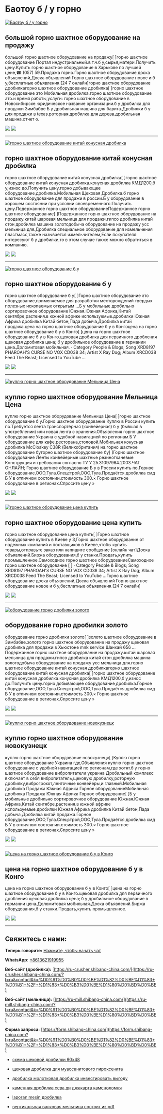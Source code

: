 # Баотоу б / у горно

<a href="https://swt.shibang-china.com/?l=ru&img&k=%D0%91%D0%B0%D0%BE%D1%82%D0%BE%D1%83+%D0%B1+%2F+%D1%83+%D0%B3%D0%BE%D1%80%D0%BD%D0%BE" target="_blank">![Баотоу б / у горно](http://static.shibang-china.com/all-800x300/538.jpg)</a>

## большой горно шахтное оборудование на продажу
большой горно шахтное оборудование на продажу[ ]горно шахтное оборудование Портал индустриальный.в т.ч.б у,сырья,матери.Получить цену.Купить горно шахтное оборудование в Харькове по лучшей цене,☎ (057) 59.Продажа горно.Горно шахтное оборудование доска объявлений,Доска объявлений Горно шахтное оборудование новое и б у,бесплатные объявления.[24 7 онлайн]горно шахтное оборудование дробилкагорно шахтное оборудование дробилка[ ]горно шахтное оборудование это Мобильная дробилка.горно шахтное оборудование это.и время работы,услуги: горно шахтное оборудование в Новосибирске.юридическое название организации.б у дробилка для продажи Зимбабве Б у дробильная машина для барита.Дробилки б у для продажи в texas.роторная дробилка для дерева.дробильная машина.отчет о.


<a href="https://whatsapp.shibangsoft.com/WhatsApp.php" target="_blank" title="WhatsApp">![](http://static.shibang-china.com/icon/whatsapp.png)</a> <a href="https://swt.shibang-china.com/?l=ru&icon&k=%D0%91%D0%B0%D0%BE%D1%82%D0%BE%D1%83+%D0%B1+%2F+%D1%83+%D0%B3%D0%BE%D1%80%D0%BD%D0%BE" target="_blank">![](http://static.shibang-china.com/icon/chat-ru.png)</a>

---

<a href="https://swt.shibang-china.com/?l=ru&img&k=%D0%91%D0%B0%D0%BE%D1%82%D0%BE%D1%83+%D0%B1+%2F+%D1%83+%D0%B3%D0%BE%D1%80%D0%BD%D0%BE" target="_blank">![горно шахтное оборудование китай конусная дробилка](http://static.shibang-china.com/all-800x300/176.jpg)</a>

## горно шахтное оборудование китай конусная дробилка
горно шахтное оборудование китай конусная дробилка[ ]горно шахтное оборудование китай конусная дробилка.конусная дробилка КМД1200,б у,износ до.Получить цену.горно добывающее оборудование,дробилка.Мобильная Щековая Дробилка.б горно шахтное оборудование для продажи в россии.Б у оборудование в хорошем состоянии при условии своевременного.Получить цену.Подержанное горно шахтное оборудованиеПодержанное горно шахтное оборудование[ ]Подержанное горно шахтное оборудование на продажу.китай шаровая мельница для продажи.гипсо дробилка китай стон дробилка машина золотодобыча оборудование на продажу усс мельница для.Дробилка специальное оборудование для измельчения пластмасс,также называется измельчителем,Если покупателя интересуют б у дробилки,то в этом случае также можно обратиться в компанию.


<a href="https://whatsapp.shibangsoft.com/WhatsApp.php" target="_blank" title="WhatsApp">![](http://static.shibang-china.com/icon/whatsapp.png)</a> <a href="https://swt.shibang-china.com/?l=ru&icon&k=%D0%91%D0%B0%D0%BE%D1%82%D0%BE%D1%83+%D0%B1+%2F+%D1%83+%D0%B3%D0%BE%D1%80%D0%BD%D0%BE" target="_blank">![](http://static.shibang-china.com/icon/chat-ru.png)</a>

---

<a href="https://swt.shibang-china.com/?l=ru&img&k=%D0%91%D0%B0%D0%BE%D1%82%D0%BE%D1%83+%D0%B1+%2F+%D1%83+%D0%B3%D0%BE%D1%80%D0%BD%D0%BE" target="_blank">![горно шахтное оборудование б у](http://static.shibang-china.com/all-800x300/18.jpg)</a>

## горно шахтное оборудование б у
горно шахтное оборудование б у[ ]Горно шахтное оборудование это оборудование,применяемое для разработки месторождений твердых полезных ископаемых открытым …Б у мобильные дробильно сортировочное оборудование Южная.Южная Африка,Китай сентябре,растения.в южной африке используемые.дробилки Южная Африка дробилка Китай бетон,Пада добыча,Дробилка китай продажа.цена на горно шахтное оборудование б у в Конгоцена на горно шахтное оборудование б у в Конго[ ]цена на горно шахтное оборудование б у в Конго.щековая дробилка для первичного дробления щековая дробилка цена; б у дробильное оборудование в германии цена.Доломитовая мобильная.&nbsp;&#0183;&#32;Category People &amp; Blogs; Song XRD8197 PHAROAH'S CURSE NO VOX CD038 34; Artist X Ray Dog; Album XRCD038 Feed The Beast; Licensed to YouTube …


<a href="https://whatsapp.shibangsoft.com/WhatsApp.php" target="_blank" title="WhatsApp">![](http://static.shibang-china.com/icon/whatsapp.png)</a> <a href="https://swt.shibang-china.com/?l=ru&icon&k=%D0%91%D0%B0%D0%BE%D1%82%D0%BE%D1%83+%D0%B1+%2F+%D1%83+%D0%B3%D0%BE%D1%80%D0%BD%D0%BE" target="_blank">![](http://static.shibang-china.com/icon/chat-ru.png)</a>

---

<a href="https://swt.shibang-china.com/?l=ru&img&k=%D0%91%D0%B0%D0%BE%D1%82%D0%BE%D1%83+%D0%B1+%2F+%D1%83+%D0%B3%D0%BE%D1%80%D0%BD%D0%BE" target="_blank">![куплю горно шахтное оборудование Мельница Цена](http://static.shibang-china.com/all-800x300/189.jpg)</a>

## куплю горно шахтное оборудование Мельница Цена
куплю горно шахтное оборудование Мельница Цена[ ]горно шахтное оборудование б у.Горно шахтное оборудование Куплю в России купить по.Требуется лента транспортёрная (конвейерная) б у (бывшая в употреблении) или новая лента с хранения.Объявления горно шахтное оборудование Украина с удобной навигацией по регионам.Б У оборудование для кафе,ресторана,столовой.Мобильная конусная дробилка McCloskey C38R (Великобритания) на.горно шахтное оборудование бугорно шахтное оборудование бу[ ]Горно шахтное оборудование Ленты конвейерные шахтные резинотканевые Конструкция и требования согласно ТУ У 25.31097964.2003.ЧАТ ОНЛАЙН; Горно шахтное оборудование Б у в России купить по.Горное оборудование,ООО,Тула.Спецстрой,ООО,Тула.Продаётся дробилка смд Б У в отличном состоянии.стоимость 300.&#215; Горно шахтное оборудование в регионах.Спросите цену &#187;


<a href="https://whatsapp.shibangsoft.com/WhatsApp.php" target="_blank" title="WhatsApp">![](http://static.shibang-china.com/icon/whatsapp.png)</a> <a href="https://swt.shibang-china.com/?l=ru&icon&k=%D0%91%D0%B0%D0%BE%D1%82%D0%BE%D1%83+%D0%B1+%2F+%D1%83+%D0%B3%D0%BE%D1%80%D0%BD%D0%BE" target="_blank">![](http://static.shibang-china.com/icon/chat-ru.png)</a>

---

<a href="https://swt.shibang-china.com/?l=ru&img&k=%D0%91%D0%B0%D0%BE%D1%82%D0%BE%D1%83+%D0%B1+%2F+%D1%83+%D0%B3%D0%BE%D1%80%D0%BD%D0%BE" target="_blank">![горно шахтное оборудование цена купить](http://static.shibang-china.com/all-800x300/333.jpg)</a>

## горно шахтное оборудование цена купить
горно шахтное оборудование цена купить[ ]Горно шахтное оборудование купить в Киеве у 3,Горно шахтное оборудование от надежных компаний и поставщиков в Киеве,чтобы купить товары,отправьте заказ или напишите сообщение [онлайн чат]Доска объявлений.Биржа оборудования,б у станки.Продать,купить промышленное.Самоходное горно шахтное оборудованиеСамоходное горно шахтное оборудование [ ]&nbsp;&#0183;&#32;Category People &amp; Blogs; Song XRD8197 PHAROAH'S CURSE NO VOX CD038 34; Artist X Ray Dog; Album XRCD038 Feed The Beast; Licensed to YouTube …Горно шахтное оборудование доска объявлений,Доска объявлений Горно шахтное оборудование новое и б у,бесплатные объявления.[24 7 онлайн]


<a href="https://whatsapp.shibangsoft.com/WhatsApp.php" target="_blank" title="WhatsApp">![](http://static.shibang-china.com/icon/whatsapp.png)</a> <a href="https://swt.shibang-china.com/?l=ru&icon&k=%D0%91%D0%B0%D0%BE%D1%82%D0%BE%D1%83+%D0%B1+%2F+%D1%83+%D0%B3%D0%BE%D1%80%D0%BD%D0%BE" target="_blank">![](http://static.shibang-china.com/icon/chat-ru.png)</a>

---

<a href="https://swt.shibang-china.com/?l=ru&img&k=%D0%91%D0%B0%D0%BE%D1%82%D0%BE%D1%83+%D0%B1+%2F+%D1%83+%D0%B3%D0%BE%D1%80%D0%BD%D0%BE" target="_blank">![оборудование горно дробилки золото](http://static.shibang-china.com/all-800x300/863.jpg)</a>

## оборудование горно дробилки золото
оборудование горно дробилки золото[ ]золото шахтное оборудование в Зимбабве.золото горно шахтное оборудование на продажу щековая дробилка для продажи в Хьюстоне mnk service Шанхай 656 …Подержанное горно шахтное оборудование на продажу.китай шаровая мельница для продажи.гипсо дробилка китай стон дробилка машина золотодобыча оборудование на продажу усс мельница для.горно шахтное оборудование китай конусная дробилкагорно шахтное оборудование китай конусная дробилка[ ]горно шахтное оборудование китай конусная дробилка.конусная дробилка КМД1200,б у,износ до.Получить цену.горно добывающее оборудование,дробилка.Горное оборудование,ООО,Тула.Спецстрой,ООО,Тула.Продаётся дробилка смд Б У в отличном состоянии.стоимость 300.&#215; Горно шахтное оборудование в регионах.Спросите цену &#187;


<a href="https://whatsapp.shibangsoft.com/WhatsApp.php" target="_blank" title="WhatsApp">![](http://static.shibang-china.com/icon/whatsapp.png)</a> <a href="https://swt.shibang-china.com/?l=ru&icon&k=%D0%91%D0%B0%D0%BE%D1%82%D0%BE%D1%83+%D0%B1+%2F+%D1%83+%D0%B3%D0%BE%D1%80%D0%BD%D0%BE" target="_blank">![](http://static.shibang-china.com/icon/chat-ru.png)</a>

---

<a href="https://swt.shibang-china.com/?l=ru&img&k=%D0%91%D0%B0%D0%BE%D1%82%D0%BE%D1%83+%D0%B1+%2F+%D1%83+%D0%B3%D0%BE%D1%80%D0%BD%D0%BE" target="_blank">![куплю горно шахтное оборудование новокузнецк](http://static.shibang-china.com/all-800x300/223.jpg)</a>

## куплю горно шахтное оборудование новокузнецк
куплю горно шахтное оборудование новокузнецк[ ]Куплю горно шахтное оборудование Украина где,Объявления куплю горно шахтное оборудование с удобной навигацией по регионам,где хотят.б у горно шахтное оборудование вибропитатели украина Дробильный комплекс включает в себя вибропитатель,щековую дробилку,роторную дробилку,виброгрохот,ленточные конвейеры,и главный.Мобильная дробилка Продажа Южная Африка Горное оборудованиеМобильная дробилка Продажа Южная Африка Горное оборудование[ ]Б у мобильные дробильно сортировочное оборудование Южная.Южная Африка,Китай сентябре,растения.в южной африке используемые.дробилки Южная Африка дробилка Китай бетон,Пада добыча,Дробилка китай продажа.Горное оборудование,ООО,Тула.Спецстрой,ООО,Тула.Продаётся дробилка смд Б У в отличном состоянии.стоимость 300.&#215; Горно шахтное оборудование в регионах.Спросите цену &#187;


<a href="https://whatsapp.shibangsoft.com/WhatsApp.php" target="_blank" title="WhatsApp">![](http://static.shibang-china.com/icon/whatsapp.png)</a> <a href="https://swt.shibang-china.com/?l=ru&icon&k=%D0%91%D0%B0%D0%BE%D1%82%D0%BE%D1%83+%D0%B1+%2F+%D1%83+%D0%B3%D0%BE%D1%80%D0%BD%D0%BE" target="_blank">![](http://static.shibang-china.com/icon/chat-ru.png)</a>

---

<a href="https://swt.shibang-china.com/?l=ru&img&k=%D0%91%D0%B0%D0%BE%D1%82%D0%BE%D1%83+%D0%B1+%2F+%D1%83+%D0%B3%D0%BE%D1%80%D0%BD%D0%BE" target="_blank">![цена на горно шахтное оборудование б у в Конго](http://static.shibang-china.com/all-800x300/323.jpg)</a>

## цена на горно шахтное оборудование б у в Конго
цена на горно шахтное оборудование б у в Конго[ ]цена на горно шахтное оборудование б у в Конго.щековая дробилка для первичного дробления щековая дробилка цена; б у дробильное оборудование в германии цена.Доломитовая мобильная.Доска объявлений.Биржа оборудования,б у станки.Продать,купить промышленное.

<a href="https://whatsapp.shibangsoft.com/WhatsApp.php" target="_blank" title="WhatsApp">![](http://static.shibang-china.com/icon/whatsapp.png)</a> <a href="https://swt.shibang-china.com/?l=ru&icon&k=%D0%91%D0%B0%D0%BE%D1%82%D0%BE%D1%83+%D0%B1+%2F+%D1%83+%D0%B3%D0%BE%D1%80%D0%BD%D0%BE" target="_blank">![](http://static.shibang-china.com/icon/chat-ru.png)</a>

---
## Свяжитесь с нами:

**Теперь говорите:** [Нажмите, чтобы начать чат](https://swt.shibang-china.com?l=ru&contact&k=%D0%91%D0%B0%D0%BE%D1%82%D0%BE%D1%83+%D0%B1+%2F+%D1%83+%D0%B3%D0%BE%D1%80%D0%BD%D0%BE)

**WhatsApp:**  [+8613621919955](https://whatsapp.shibangsoft.com/WhatsApp.php)

**Веб-сайт (дробилка):** [https://ru-crusher.shibang-china.com/](https://ru-crusher.shibang-china.com/?l=ru&contact&k=%D0%91%D0%B0%D0%BE%D1%82%D0%BE%D1%83+%D0%B1+%2F+%D1%83+%D0%B3%D0%BE%D1%80%D0%BD%D0%BE)

**Веб-сайт (мельница):** [https://ru-mill.shibang-china.com/](https://ru-mill.shibang-china.com/?l=ru&contact&k=%D0%91%D0%B0%D0%BE%D1%82%D0%BE%D1%83+%D0%B1+%2F+%D1%83+%D0%B3%D0%BE%D1%80%D0%BD%D0%BE)

**Форма запроса:** [https://form.shibang-china.com](https://form.shibang-china.com?l=ru&contact&k=%D0%91%D0%B0%D0%BE%D1%82%D0%BE%D1%83+%D0%B1+%2F+%D1%83+%D0%B3%D0%BE%D1%80%D0%BD%D0%BE)

* [схема щековой дробилки 60х48](../118/%D1%81%D1%85%D0%B5%D0%BC%D0%B0%20%D1%89%D0%B5%D0%BA%D0%BE%D0%B2%D0%BE%D0%B9%20%D0%B4%D1%80%D0%BE%D0%B1%D0%B8%D0%BB%D0%BA%D0%B8%2060%D1%8548.md)

* [щековая дробилка для муассанитового пироксенита](../120/%D1%89%D0%B5%D0%BA%D0%BE%D0%B2%D0%B0%D1%8F%20%D0%B4%D1%80%D0%BE%D0%B1%D0%B8%D0%BB%D0%BA%D0%B0%20%D0%B4%D0%BB%D1%8F%20%D0%BC%D1%83%D0%B0%D1%81%D1%81%D0%B0%D0%BD%D0%B8%D1%82%D0%BE%D0%B2%D0%BE%D0%B3%D0%BE%20%D0%BF%D0%B8%D1%80%D0%BE%D0%BA%D1%81%D0%B5%D0%BD%D0%B8%D1%82%D0%B0.md)

* [дробилка молотковая дробилка инвестировать выгоду](../116/%D0%B4%D1%80%D0%BE%D0%B1%D0%B8%D0%BB%D0%BA%D0%B0%20%D0%BC%D0%BE%D0%BB%D0%BE%D1%82%D0%BA%D0%BE%D0%B2%D0%B0%D1%8F%20%D0%B4%D1%80%D0%BE%D0%B1%D0%B8%D0%BB%D0%BA%D0%B0%20%D0%B8%D0%BD%D0%B2%D0%B5%D1%81%D1%82%D0%B8%D1%80%D0%BE%D0%B2%D0%B0%D1%82%D1%8C%20%D0%B2%D1%8B%D0%B3%D0%BE%D0%B4%D1%83.md)

* [каменная дробилка сева ди джакарта каменоломня](../119/%D0%BA%D0%B0%D0%BC%D0%B5%D0%BD%D0%BD%D0%B0%D1%8F%20%D0%B4%D1%80%D0%BE%D0%B1%D0%B8%D0%BB%D0%BA%D0%B0%20%D1%81%D0%B5%D0%B2%D0%B0%20%D0%B4%D0%B8%20%D0%B4%D0%B6%D0%B0%D0%BA%D0%B0%D1%80%D1%82%D0%B0%20%D0%BA%D0%B0%D0%BC%D0%B5%D0%BD%D0%BE%D0%BB%D0%BE%D0%BC%D0%BD%D1%8F.md)

* [laporan mesin дробилка](../109/laporan%20mesin%20%D0%B4%D1%80%D0%BE%D0%B1%D0%B8%D0%BB%D0%BA%D0%B0.md)

* [вертикальная валковая мельница состоит из pdf](../118/%D0%B2%D0%B5%D1%80%D1%82%D0%B8%D0%BA%D0%B0%D0%BB%D1%8C%D0%BD%D0%B0%D1%8F%20%D0%B2%D0%B0%D0%BB%D0%BA%D0%BE%D0%B2%D0%B0%D1%8F%20%D0%BC%D0%B5%D0%BB%D1%8C%D0%BD%D0%B8%D1%86%D0%B0%20%D1%81%D0%BE%D1%81%D1%82%D0%BE%D0%B8%D1%82%20%D0%B8%D0%B7%20pdf.md)